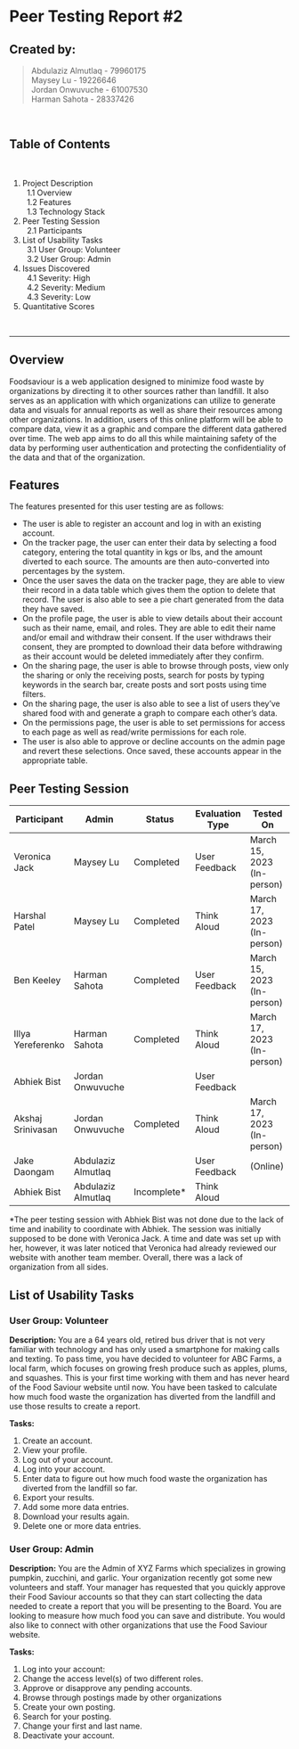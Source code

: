 # Peer Testing Report #2


## Created by:
> Abdulaziz Almutlaq - 79960175 <br>
Maysey Lu - 19226646 <br>
Jordan Onwuvuche - 61007530 <br>
Harman Sahota - 28337426 <br>
>>
<br>

## Table of Contents
<br>


1. Project Description  <br>
&nbsp;	1.1 Overview  <br>
&nbsp;	1.2 Features <br>
&nbsp;      1.3 Technology Stack  <br>
2. Peer Testing Session 	<br>
&nbsp;  2.1 Participants <br>
3. List of Usability Tasks <br>
&nbsp;   3.1 User Group: Volunteer <br>
&nbsp;   3.2 User Group: Admin <br>
4. Issues Discovered <br>
&nbsp;   4.1 Severity: High <br>
&nbsp;   4.2 Severity: Medium <br>
&nbsp;   4.3 Severity: Low <br>
5. Quantitative Scores

<br>

--- 

## Overview

Foodsaviour is a web application designed to minimize food waste by organizations by directing it to other sources rather than landfill. It also serves as an application with which organizations can utilize to generate data and visuals for annual reports as well as share their resources among other organizations. In addition, users of this online platform will be able to compare data, view it as a graphic and compare the different data gathered over time. The web app aims to do all this while maintaining safety of the data by performing user authentication and protecting the confidentiality of the data and that of the organization. 

## Features

The features presented for this user testing are as follows: 

- The user is able to register an account and log in with an existing account. 
- On the tracker page, the user can enter their data by selecting a food category, entering the total quantity in kgs or lbs, and the amount diverted to each source. The amounts are then auto-converted into percentages by the system. 
- Once the user saves the data on the tracker page, they are able to view their record in a data table which gives them the option to delete that record. The user is also able to see a pie chart generated from the data they have saved. 
- On the profile page, the user is able to view details about their account such as their name, email, and roles. They are able to edit their name and/or email and withdraw their consent. If the user withdraws their consent, they are prompted to download their data before withdrawing as their account would be deleted immediately after they confirm. 
- On the sharing page, the user is able to browse through posts, view only the sharing or only the receiving posts, search for posts by typing keywords in the search bar, create posts and sort posts using time filters. 
- On the sharing page, the user is also able to see a list of users they’ve shared food with and generate a graph to compare each other’s data.
- On the permissions page, the user is able to set permissions for access to each page as well as read/write permissions for each role.
- The user is also able to approve or decline accounts on the admin page and revert these selections. Once saved, these accounts appear in the appropriate table.

## Peer Testing Session

|Participant|Admin|Status|Evaluation Type|Tested On|
|-----------|-----|------|---------------|---------|
|Veronica Jack|Maysey Lu|Completed|User Feedback|March 15, 2023 (In-person)|
|Harshal Patel|Maysey Lu|Completed|Think Aloud|March 17, 2023 (In-person)|
|Ben Keeley|Harman Sahota|Completed|User Feedback|March 15, 2023 (In-person)|
|Illya Yereferenko|Harman Sahota|Completed|Think Aloud|March 17, 2023 (In-person)|
|Abhiek Bist|Jordan Onwuvuche||User Feedback||
|Akshaj Srinivasan|Jordan Onwuvuche|Completed|Think Aloud|March 17, 2023 (In-person)|
|Jake Daongam|Abdulaziz Almutlaq||User Feedback|(Online)|
|Abhiek Bist|Abdulaziz Almutlaq|Incomplete*|Think Aloud||

*The peer testing session with Abhiek Bist was not done due to the lack of time and inability to coordinate with Abhiek. The session was initially supposed to be done with Veronica Jack. A time and date was set up with her, however, it was later noticed that Veronica had already reviewed our website with another team member. Overall, there was a lack of organization from all sides.

## List of Usability Tasks

### User Group: Volunteer

**Description:**
You are a 64 years old, retired bus driver that is not very familiar with technology and has only used a smartphone for making calls and texting. To pass time, you have decided to volunteer for ABC Farms, a local farm, which focuses on growing fresh produce such as apples, plums, and squashes. This is your first time working with them and has never heard of the Food Saviour website until now. You have been tasked to calculate how much food waste the organization has diverted from the landfill and use those results to create a report. 

**Tasks:**

1. Create an account.
2. View your profile.
3. Log out of your account.
4. Log into your account.
5. Enter data to figure out how much food waste the organization has diverted from the landfill so far.
6. Export your results.
7. Add some more data entries.
8. Download your results again.
9. Delete one or more data entries.

### User Group: Admin

**Description:**
You are the Admin of XYZ Farms which specializes in growing pumpkin, zucchini, and garlic. Your organization recently got some new volunteers and staff. Your manager has requested that you quickly approve their Food Saviour accounts so that they can start collecting the data needed to create a report that you will be presenting to the Board. You are looking to measure how much food you can save and distribute. You would also like to connect with other organizations that use the Food Saviour website.

**Tasks:**

1. Log into your account:
2. Change the access level(s) of two different roles. 
3. Approve or disapprove any pending accounts.
4. Browse through postings made by other organizations
5. Create your own posting.
6. Search for your posting.
7. Change your first and last name.
8. Deactivate your account. 
